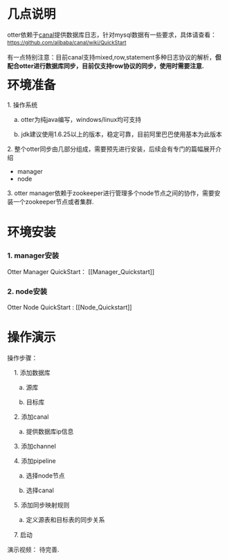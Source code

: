  <div class="blog_content">
    <div style="font-size: 14px;" class="iteye-blog-content-contain">
<h1>几点说明</h1>
<p>     otter依赖于<a href="https://github.com/alibaba/canal">canal</a>提供数据库日志，针对mysql数据有一些要求，具体请查看： <a style="font-size: 12px; line-height: 1.5;" href="https://github.com/alibaba/canal/wiki/QuickStart">https://github.com/alibaba/canal/wiki/QuickStart</a> </p>
<p>     有一点特别注意：目前canal支持mixed,row,statement多种日志协议的解析，<strong>但配合otter进行数据库同步，目前仅支持row协议的同步，使用时需要注意. </strong></p>
<p> </p>
<p><strong style="font-size: 2em; line-height: 1.5em;">环境准备</strong></p>
<p>1.  操作系统</p>
<p>&nbsp;&nbsp;&nbsp;     a.  otter为纯java编写，windows/linux均可支持</p>
<p>&nbsp;&nbsp;&nbsp;     b. jdk建议使用1.6.25以上的版本，稳定可靠，目前阿里巴巴使用基本为此版本</p>
<p> </p>
<p>2.  整个otter同步由几部分组成，需要预先进行安装，后续会有专门的篇幅展开介绍</p>
<ul>
<li>manager </li>
<li>node</li>
</ul>
<p>3.  otter manager依赖于zookeeper进行管理多个node节点之间的协作，需要安装一个zookeeper节点或者集群. </p>
<p> </p>
<h1>环境安装</h1>
<h3>1.  manager安装</h3>
<p>      Otter Manager QuickStart： [[Manager_Quickstart]]
<p> </p>
<h3>2.  node安装</h3>
<p>      Otter Node QuickStart : [[Node_Quickstart]]
<p> </p>
<h1>操作演示</h1>
<p>     操作步骤：</p>
<p>&nbsp;&nbsp;&nbsp;        1.  添加数据库 </p>
<p>&nbsp;&nbsp;&nbsp;&nbsp;&nbsp;&nbsp;             a.  源库</p>
<p>&nbsp;&nbsp;&nbsp;&nbsp;&nbsp;&nbsp;             b.  目标库</p>
<p>&nbsp;&nbsp;&nbsp;        2.  添加canal</p>
<p> &nbsp;&nbsp;&nbsp;&nbsp;&nbsp;&nbsp;            a.  提供数据库ip信息</p>
<p>&nbsp;&nbsp;&nbsp;        3.  添加channel</p>
<p>&nbsp;&nbsp;&nbsp;        4.  添加pipeline </p>
<p> &nbsp;&nbsp;&nbsp;&nbsp;&nbsp;&nbsp;            a.  选择node节点</p>
<p>&nbsp;&nbsp;&nbsp;&nbsp;&nbsp;&nbsp;             b.  选择canal</p>
<p>&nbsp;&nbsp;&nbsp;        5.  添加同步映射规则 </p>
<p>&nbsp;&nbsp;&nbsp;&nbsp;&nbsp;&nbsp;             a.  定义源表和目标表的同步关系<span style="font-size: 12px; line-height: 1.5;"><br></span></p>
<p>&nbsp;&nbsp;&nbsp;        7.  启动</p>
<p>     演示视频： 待完善.  </p>
</div>
  </div>
</div>